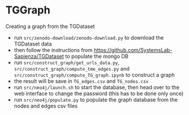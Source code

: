 # TGGraph
Creating a graph from the TGDataset


- run `src/zenodo-download/zenodo-download.py` to download the TGDataset data
- then follow the instructions from https://github.com/SystemsLab-Sapienza/TGDataset to populate the mongo DB
- run `src/construct_graph/get_urls_data.py`, `src/construct_graph/compute_tme_edges.py` and `src/construct_graph/compute_TG_graph.ipynb` to construct a graph
- the result will be save in `TG_edges.csv` and `TG_nodes.csv`
- run `src/neo4j/launch.sh` to start the database, then head over to the web interface to change the password (this has to be done only once)
- run `src/neo4j/populate.py` to populate the graph database from the nodes and edges csv files